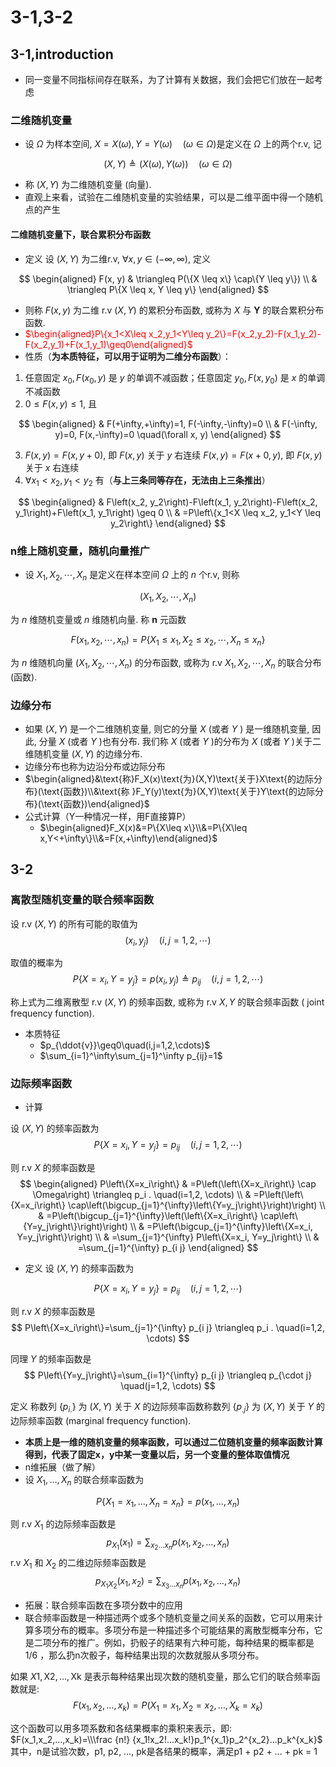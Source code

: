 
# 3-1,3-2

## 3-1,introduction

- 同一变量不同指标间存在联系，为了计算有关数据，我们会把它们放在一起考虑

### 二维随机变量

- 设 $\Omega$ 为样本空间, $X=X(\omega), Y=Y(\omega) \quad(\omega \in \Omega)$是定义在 $\Omega$ 上的两个r.v, 记

$$
(X, Y) \triangleq(X(\omega), Y(\omega)) \quad(\omega \in \Omega)
$$

- 称 $(X, Y)$ 为二维随机变量 (向量).
- 直观上来看，试验在二维随机变量的实验结果，可以是二维平面中得一个随机点的产生

#### 二维随机变量下，联合累积分布函数

- 定义 设 $(X, Y)$ 为二维r.v, $\forall x, y \in(-\infty, \infty)$, 定义

$$
\begin{aligned}
F(x, y) & \triangleq P(\{X \leq x\} \cap\{Y \leq y\}) \\
& \triangleq P\{X \leq x, Y \leq y\}
\end{aligned}
$$

- 则称 $F(x, y)$ 为二维 r.v $(X, Y)$ 的累积分布函数, 或称为 $X$ 与 $\boldsymbol{Y}$ 的联合累积分布函数.
- <span style="color:red">$\begin{aligned}P\{x_1<X\leq x_2,y_1<Y\leq y_2\}=F(x_2,y_2)-F(x_1,y_2)-F(x_2,y_1)+F(x_1,y_1)\geq0\end{aligned}$
- 性质（**为本质特征，可以用于证明为二维分布函数**）：

1. 任意固定 $x_0, F\left(x_0, y\right)$ 是 $y$ 的单调不减函数；任意固定 $y_0, F\left(x, y_0\right)$ 是 $x$ 的单调不减函数
2. $0 \leq F(x, y) \leq 1$, 且

$$
\begin{aligned}
& F(+\infty,+\infty)=1, F(-\infty,-\infty)=0 \\
& F(-\infty, y)=0, F(x,-\infty)=0 \quad(\forall x, y)
\end{aligned}
$$

3. $F(x, y)=F(x, y+0)$, 即 $F(x, y)$ 关于 $y$ 右连续 $F(x, y)=F(x+0, y)$, 即 $F(x, y)$ 关于 $x$ 右连续
4. $\forall x_1<x_2, y_1<y_2$ 有（**与上三条同等存在，无法由上三条推出**）

$$
\begin{aligned}
& F\left(x_2, y_2\right)-F\left(x_1, y_2\right)-F\left(x_2, y_1\right)+F\left(x_1, y_1\right) \geq 0 \\
& =P\left\{x_1<X \leq x_2, y_1<Y \leq y_2\right\}
\end{aligned}
$$

### n维上随机变量，随机向量推广

- 设 $X_1, X_2, \cdots, X_n$ 是定义在样本空间 $\Omega$ 上的 $n$ 个r.v, 则称

$$
\left(X_1, X_2, \cdots, X_n\right)
$$

为 $n$ 维随机变量或 $n$ 维随机向量.
称 $\boldsymbol{n}$ 元函数

$$
F\left(x_1, x_2, \cdots, x_n\right)=P\left\{X_1 \leq x_1, X_2 \leq x_2, \cdots, X_n \leq x_n\right\}
$$

为 $n$ 维随机向量 $\left(X_1, X_2, \cdots, X_n\right)$ 的分布函数, 或称为 r.v $X_1, X_2, \cdots, X_n$ 的联合分布 (函数).

### 边缘分布

- 如果 $(X, Y)$ 是一个二维随机变量, 则它的分量 $X$ (或者 $Y$ ) 是一维随机变量, 因此, 分量 $X$ (或者 $Y$ )也有分布. 我们称 $X$ (或者 $Y$ )的分布为 $X$ (或者 $Y$ )关于二维随机变量 $(X, Y)$ 的边缘分布.
- 边缘分布也称为边沿分布或边际分布
- $\begin{aligned}&\text{称}F_X(x)\text{为}(X,Y)\text{关于}X\text{的边际分布}(\text{函数})\\&\text{称 }F_Y(y)\text{为}(X,Y)\text{关于}Y\text{的边际分布}(\text{函数})\end{aligned}$
- 公式计算（Y一种情况一样，用F直接算P）
  - $\begin{aligned}F_X(x)&=P\{X\leq x\}\\&=P\{X\leq x,Y<+\infty\}\\&=F(x,+\infty)\end{aligned}$

## 3-2

### 离散型随机变量的联合频率函数 

设 r.v $(X, Y)$ 的所有可能的取值为
$$
\left(x_i, y_j\right) \quad(i, j=1,2, \cdots)
$$

取值的概率为
$$
P\left\{X=x_i, Y=y_j\right\}=p\left(x_i, y_j\right) \triangleq p_{i j} \quad(i, j=1,2, \cdots)
$$

称上式为二维离散型 r.v $(X, Y)$ 的频率函数, 或称为 r.v $X, Y$ 的联合频率函数 ( joint frequency function).

- 本质特征
  - $p_{\ddot{v}}\geq0\quad(i,j=1,2,\cdots)$
  - $\sum_{i=1}^\infty\sum_{j=1}^\infty p_{ij}=1$

### 边际频率函数

- 计算

设 $(X, Y)$ 的频率函数为
$$
P\left\{X=x_i, Y=y_j\right\}=p_{i j} \quad(i, j=1,2, \cdots)
$$

则 r.v $X$ 的频率函数是
$$
\begin{aligned}
P\left\{X=x_i\right\} & =P\left(\left\{X=x_i\right\} \cap \Omega\right) \triangleq p_i . \quad(i=1,2, \cdots) \\
& =P\left(\left\{X=x_i\right\} \cap\left(\bigcup_{j=1}^{\infty}\left\{Y=y_j\right\}\right)\right) \\
& =P\left(\bigcup_{j=1}^{\infty}\left(\left\{X=x_i\right\} \cap\left\{Y=y_j\right\}\right)\right) \\
& =P\left(\bigcup_{j=1}^{\infty}\left\{X=x_i, Y=y_j\right\}\right) \\
& =\sum_{j=1}^{\infty} P\left\{X=x_i, Y=y_j\right\} \\
& =\sum_{j=1}^{\infty} p_{i j}
\end{aligned}
$$

- 定义
设 $(X, Y)$ 的频率函数为

$$
P\left\{X=x_i, Y=y_j\right\}=p_{i j} \quad(i, j=1,2, \cdots)
$$

则 r.v $X$ 的频率函数是
$$
P\left\{X=x_i\right\}=\sum_{j=1}^{\infty} p_{i j} \triangleq p_i . \quad(i=1,2, \cdots)
$$

同理 $Y$ 的频率函数是
$$
P\left\{Y=y_j\right\}=\sum_{i=1}^{\infty} p_{i j} \triangleq p_{\cdot j} \quad(j=1,2, \cdots)
$$

定义 称数列 $\left\{p_{i .}\right\}$ 为 $(X, Y)$ 关于 $X$ 的边际频率函数称数列 $\left\{p_{. j}\right\}$ 为 $(X, Y)$ 关于 $Y$ 的边际频率函数 (marginal frequency function).

- **本质上是一维的随机变量的频率函数，可以通过二位随机变量的频率函数计算得到，代表了固定x，y中某一变量以后，另一个变量的整体取值情况**
- n维拓展（做了解）
- 设 $X_1, \ldots, X_n$ 的联合频率函数为

$$
P\left\{X_1=x_1, \ldots, X_n=x_n\right\}=p\left(x_1, \ldots, x_n\right)
$$

则 r.v $X_1$ 的边际频率函数是
$$
p_{X_1}\left(x_1\right)=\sum_{x_2 \ldots x_n} p\left(x_1, x_2, \ldots, x_n\right)
$$
r.v $X_1$ 和 $X_2$ 的二维边际频率函数是
$$
p_{X_1 X_2}\left(x_1, x_2\right)=\sum_{x_3 \ldots x_n} p\left(x_1, x_2, \ldots, x_n\right)
$$

- 拓展：联合频率函数在多项分数中的应用
- 联合频率函数是一种描述两个或多个随机变量之间关系的函数，它可以用来计算多项分布的概率。多项分布是一种描述多个可能结果的离散型概率分布，它是二项分布的推广。例如，扔骰子的结果有六种可能，每种结果的概率都是 $1 / 6$ ，那么扔n次骰子，每种结果出现的次数就服从多项分布。

如果 $X 1, \mathrm{X} 2, \ldots, \mathrm{Xk}$ 是表示每种结果出现次数的随机变量，那么它们的联合频率函数就是:
$$
F\left(x_1, x_2, \ldots, x_k\right)=P\left(X_1=x_1, X_2=x_2, \ldots, X_k=x_k\right)
$$

这个函数可以用多项系数和各结果概率的乘积来表示，即:
$F(x_1,x_2,...,x_k)=\\\frac {n!} {x_1!x_2!...x_k!}p_1^{x_1}p_2^{x_2}...p_k^{x_k}$
其中，n是试验次数，p1, p2, …, pk是各结果的概率，满足p1 + p2 + … + pk = 1